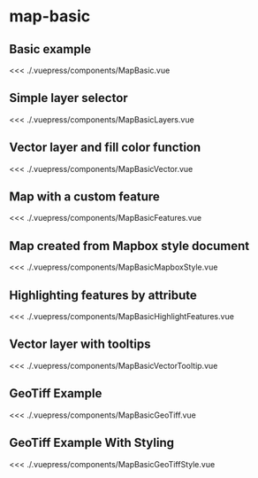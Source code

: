 # map-basic

## Basic example
<example file="MapBasic.vue" />

<<< ./.vuepress/components/MapBasic.vue

## Simple layer selector
<example file="MapBasicLayers.vue" />

<<< ./.vuepress/components/MapBasicLayers.vue

## Vector layer and fill color function
<example file="MapBasicVector.vue" />

<<< ./.vuepress/components/MapBasicVector.vue

## Map with a custom feature
<example file="MapBasicFeatures.vue" />

<<< ./.vuepress/components/MapBasicFeatures.vue

## Map created from Mapbox style document
<example file="MapBasicMapboxStyle.vue" />

<<< ./.vuepress/components/MapBasicMapboxStyle.vue

## Highlighting features by attribute
<example file="MapBasicHighlightFeatures.vue" />

<<< ./.vuepress/components/MapBasicHighlightFeatures.vue

## Vector layer with tooltips
<example file="MapBasicVectorTooltip.vue" />

<<< ./.vuepress/components/MapBasicVectorTooltip.vue

## GeoTiff Example
<example file="MapBasicGeoTiff.vue" />

<<< ./.vuepress/components/MapBasicGeoTiff.vue

## GeoTiff Example With Styling
<example file="MapBasicGeoTiffStyle.vue" />

<<< ./.vuepress/components/MapBasicGeoTiffStyle.vue
